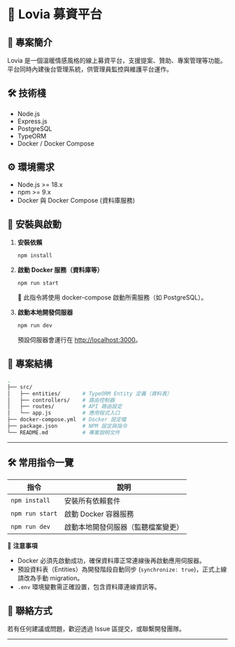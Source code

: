 # 💖 Lovia 募資平台

## 📖 專案簡介
Lovia 是一個溫暖情感風格的線上募資平台，支援提案、贊助、專案管理等功能。  
平台同時內建後台管理系統，供管理員監控與維護平台運作。

## 🛠️ 技術棧
- Node.js
- Express.js
- PostgreSQL
- TypeORM
- Docker / Docker Compose

## ⚙️ 環境需求
- Node.js >= 18.x
- npm >= 9.x
- Docker 與 Docker Compose (資料庫服務)

## 🚀 安裝與啟動

1. **安裝依賴**
    ```bash
    npm install
    ```

2. **啟動 Docker 服務（資料庫等）**
    ```bash
    npm run start
    ```
    📌 此指令將使用 docker-compose 啟動所需服務（如 PostgreSQL）。

3. **啟動本地開發伺服器**
    ```bash
    npm run dev
    ```
    預設伺服器會運行在 [http://localhost:3000](http://localhost:3000)。



## 📁 專案結構
```bash
.
├── src/
│   ├── entities/       # TypeORM Entity 定義（資料表）
│   ├── controllers/    # 路由控制器
│   ├── routes/         # API 路由設定
│   └── app.js          # 應用程式入口
├── docker-compose.yml  # Docker 設定檔
├── package.json        # NPM 設定與指令
└── README.md           # 專案說明文件
```
---

## 🛠️ 常用指令一覽

| 指令               | 說明                |
|--------------------|---------------------|
| `npm install`      | 安裝所有依賴套件     |
| `npm run start`    | 啟動 Docker 容器服務 |
| `npm run dev`      | 啟動本地開發伺服器（監聽檔案變更） |

📌 **注意事項**
- Docker 必須先啟動成功，確保資料庫正常連線後再啟動應用伺服器。
- 預設資料表（Entities）為開發階段自動同步 (`synchronize: true`)，正式上線請改為手動 migration。
- `.env` 環境變數需正確設置，包含資料庫連線資訊等。

## 📮 聯絡方式
若有任何建議或問題，歡迎透過 Issue 區提交，或聯繫開發團隊。

---
